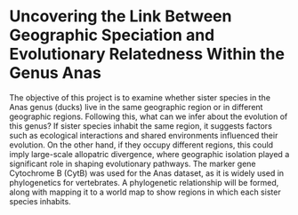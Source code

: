 # Uncovering the Link Between Geographic Speciation and Evolutionary Relatedness Within the Genus Anas 

The objective of this project is to examine whether sister species in the Anas genus (ducks) live in the same geographic region or in different geographic regions. Following this, what can we infer about the evolution of this genus? If sister species inhabit the same region, it suggests factors such as ecological interactions and shared environments influenced their evolution. On the other hand, if they occupy different regions, this could imply large-scale allopatric divergence, where geographic isolation played a significant role in shaping evolutionary pathways. The marker gene Cytochrome B (CytB) was used for the Anas dataset, as it is widely used in phylogenetics for vertebrates. A phylogenetic relationship will be formed, along with mapping it to a world map to show regions in which each sister species inhabits. 
